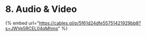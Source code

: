 # 8. Audio & Video

{% embed url="https://cables.gl/p/5f61d24dfe55751421929bb8?s=JWVe5RCEL04qMhms" %}



